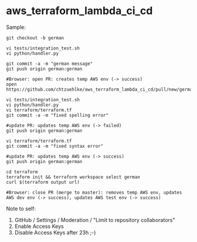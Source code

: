 # aws_terraform_lambda_ci_cd

Sample:

    git checkout -b german

    vi tests/integration_test.sh 
    vi python/handler.py

    git commit -a -m "german message"
    git push origin german:german

    #Browser: open PR: creates temp AWS env (-> success)
    open https://github.com/chtzuehlke/aws_terraform_lambda_ci_cd/pull/new/german

    vi tests/integration_test.sh 
    vi python/handler.py
    vi terraform/terraform.tf 
    git commit -a -m "fixed spelling error"

    #update PR: updates temp AWS env (-> failed)
    git push origin german:german

    vi terraform/terraform.tf 
    git commit -a -m "fixed syntax error"

    #update PR: updates temp AWS env (-> success)
    git push origin german:german

    cd terraform
    terraform init && terraform workspace select german
    curl $(terraform output url)
  
    #Browser: close PR (merge to master): removes temp AWS env, updates AWS dev env (-> success), updates AWS test env (-> success)

Note to self:

1. GitHub / Settings / Moderation / "Limit to repository collaborators"
2. Enable Access Keys
3. Disable Access Keys after 23h ;-)
